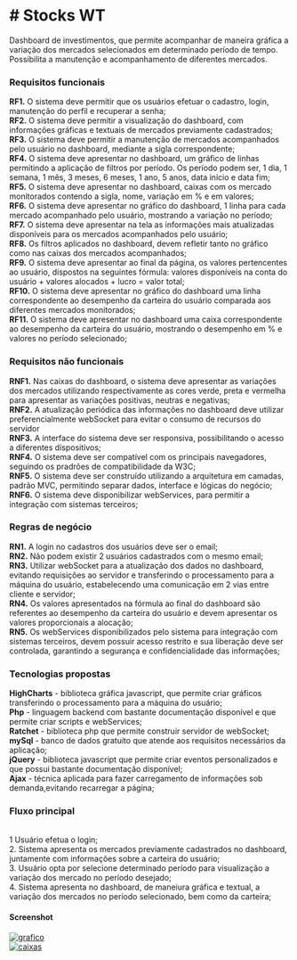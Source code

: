 <h1># Stocks WT</h1>

Dashboard de investimentos, que permite acompanhar de maneira gráfica a variação dos mercados selecionados em determinado
período de tempo. Possibilita a manutenção e acompanhamento de diferentes mercados.


<h3>Requisitos funcionais</h3>
<strong>RF1.</strong> O sistema deve permitir que os usuários efetuar o cadastro, login, manutenção do perfil e recuperar a senha;
<br><strong>RF2.</strong> O sistema deve permitir a visualização do dashboard, com informações gráficas e textuais de mercados previamente cadastrados;
<br><strong>RF3.</strong> O sistema deve permitir a manutenção de mercados acompanhados pelo usuário no dashboard, mediante a sigla correspondente;
<br><strong>RF4.</strong> O sistema deve apresentar no dashboard, um gráfico de linhas permitindo a aplicação de filtros por período.
     Os período podem ser, 1 dia, 1 semana, 1 mês, 3 meses, 6 meses, 1 ano, 5 anos, data início e data fim;
<br><strong>RF5.</strong> O sistema deve apresentar no dashboard, caixas com os mercado monitorados contendo a sigla, nome, variação em % e em valores;
<br><strong>RF6.</strong> O sistema deve apresentar no gráfico do dashboard, 1 linha para cada mercado acompanhado pelo usuário, mostrando a variação no período;
<br><strong>RF7.</strong> O sistema deve apresentar na tela as informações mais atualizadas disponíveis para os mercados acompanhados pelo usuário;
<br><strong>RF8.</strong> Os filtros aplicados no dashboard, devem refletir tanto no gráfico como nas caixas dos mercados acompanhados;
<br><strong>RF9.</strong> O sistema deve apresentar ao final da página, os valores pertencentes ao usuário, dispostos na seguintes fórmula: valores disponíveis na conta do usuário + valores alocados + lucro = valor total;
<br><strong>RF10.</strong> O sistema deve apresentar no gráfico do dashboard uma linha correspondente ao desempenho da carteira do usuário comparada aos diferentes mercados monitorados;
<br><strong>RF11.</strong> O sistema deve apresentar no dashboard uma caixa correspondente ao desempenho da carteira do usuário,
mostrando o desempenho em % e valores no período selecionado;

<h3>Requisitos não funcionais</h3>
<strong>RNF1.</strong> Nas caixas do dashboard, o sistema deve apresentar as variações dos mercados utilizando respectivamente as cores
      verde, preta e vermelha para apresentar as variações positivas, neutras e negativas;
<br><strong>RNF2.</strong> A atualização periódica das informações no dashboard deve utilizar preferencialmente webSocket para evitar o consumo de recursos
      do servidor
<br><strong>RNF3.</strong> A interface do sistema deve ser responsiva, possibilitando o acesso a diferentes dispositivos;
<br><strong>RNF4.</strong> O sistema deve ser compatível com os principais navegadores, seguindo os pradrões de compatibilidade da W3C;
<br><strong>RNF5.</strong> O sistema deve ser construído utilizando a arquitetura em camadas, padrão MVC, permitindo separar dados, interface e lógicas do negócio;
<br><strong>RNF6.</strong> O sistema deve disponibilizar webServices, para permitir a integração com sistemas terceiros;

<h3>Regras de negócio</h3>
<strong>RN1.</strong> A login no cadastros dos usuários deve ser o email;
<br><strong>RN2.</strong> Não podem existir 2 usuários cadastrados com o mesmo email;
<br><strong>RN3.</strong> Utilizar webSocket para a atualização dos dados no dashboard, evitando requisições ao servidor e transferindo o processamento para a máquina do usuário, estabelecendo uma comunicação em 2 vias entre cliente e servidor;
<br><strong>RN4.</strong> Os valores apresentados na fórmula ao final do dashboard são referentes ao desempenho da carteira do usuário e devem apresentar os valores proporcionais a alocação;
<br><strong>RN5.</strong> Os webServices disponibilizados pelo sistema para integração com sistemas terceiros, devem possuir acesso restrito e sua liberação deve ser controlada, garantindo a segurança e confidencialidade das informações;


<h3>Tecnologias propostas</h3>
<strong>HighCharts</strong> - biblioteca gráfica javascript, que permite criar gráficos transferindo o processamento para a máquina do usuário;
<br><strong>Php</strong> - linguagem backend com bastante documentação disponível e que permite criar scripts e webServices;
<br><strong>Ratchet</strong> - biblioteca php que permite construir servidor de webSocket;
<br><strong>mySql</strong> - banco de dados gratuito que atende aos requisitos necessários da aplicação;
<br><strong>jQuery</strong> - biblioteca javascript que permite criar eventos personalizados e que possui bastante documentação disponível;
<br><strong>Ajax</strong> - técnica aplicada para fazer carregamento de informações sob demanda,evitando recarregar a página;

<h3>Fluxo principal</h3>
<br>1 Usuário efetua o login;
<br>2. Sistema apresenta os mercados previamente cadastrados no dashboard, juntamente com informações sobre a carteira do usuário;
<br>3. Usuário opta por selecione determinado período para visualização a variação dos mercado no período desejado;
<br>4. Sistema apresenta no dashboard, de maneiura gráfica e textual, a variação dos mercados no período selecionado, bem como da carteira;

<h4>Screenshot</h4>

<a href="https://s8.postimg.cc/7fpw2xgmd/market.png" target="_blank">
<img src="https://s8.postimg.cc/7fpw2xgmd/market.png" alt="grafico"/>
</a>
<br>
<a href='https://s8.postimg.cc/93p1hua05/etoro_markets.png' target='_blank'>
     <img src='https://s8.postimg.cc/93p1hua05/etoro_markets.png' border='0' alt='caixas'/>
</a>
<br/><br/>
